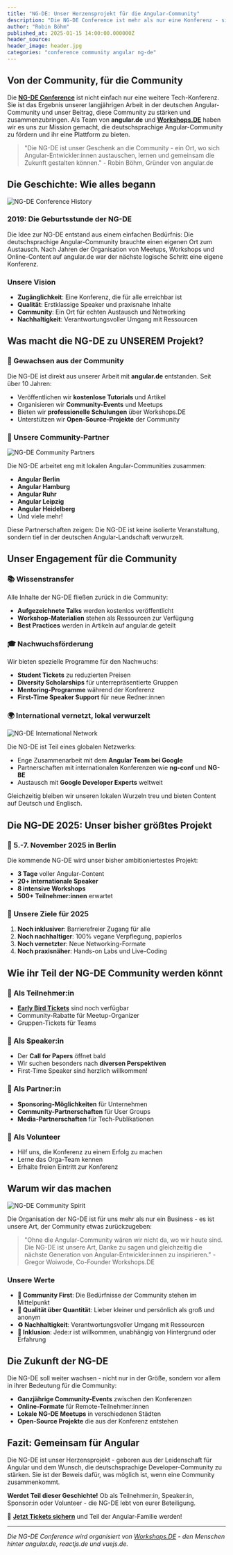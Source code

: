 ```yaml
---
title: "NG-DE: Unser Herzensprojekt für die Angular-Community"
description: "Die NG-DE Conference ist mehr als nur eine Konferenz - sie ist das Herzstück der deutschen Angular-Community und ein Projekt, das wir mit Leidenschaft für die Community organisieren."
author: "Robin Böhm"
published_at: 2025-01-15 14:00:00.000000Z
header_source:
header_image: header.jpg
categories: "conference community angular ng-de"
---
```


## Von der Community, für die Community

Die **[NG-DE Conference](https://ng-de.org/)** ist nicht einfach nur eine weitere Tech-Konferenz. Sie ist das Ergebnis unserer langjährigen Arbeit in der deutschen Angular-Community und unser Beitrag, diese Community zu stärken und zusammenzubringen. Als Team von **angular.de** und **[Workshops.DE](https://workshops.de)** haben wir es uns zur Mission gemacht, die deutschsprachige Angular-Community zu fördern und ihr eine Plattform zu bieten.

> "Die NG-DE ist unser Geschenk an die Community - ein Ort, wo sich Angular-Entwickler:innen austauschen, lernen und gemeinsam die Zukunft gestalten können." - Robin Böhm, Gründer von angular.de

## Die Geschichte: Wie alles begann

<p class="left">
<img
style="max-width: 80%"
src="/shared/assets/img/placeholder-image.svg" alt="NG-DE Conference History"
class="lazy img-fluid img-rounded" data-src="history.jpg" data-srcset="history.jpg"
/>
</p>

### 2019: Die Geburtsstunde der NG-DE

Die Idee zur NG-DE entstand aus einem einfachen Bedürfnis: Die deutschsprachige Angular-Community brauchte einen eigenen Ort zum Austausch. Nach Jahren der Organisation von Meetups, Workshops und Online-Content auf angular.de war der nächste logische Schritt eine eigene Konferenz.

### Unsere Vision

- **Zugänglichkeit**: Eine Konferenz, die für alle erreichbar ist
- **Qualität**: Erstklassige Speaker und praxisnahe Inhalte
- **Community**: Ein Ort für echten Austausch und Networking
- **Nachhaltigkeit**: Verantwortungsvoller Umgang mit Ressourcen

## Was macht die NG-DE zu UNSEREM Projekt?

### 🌱 Gewachsen aus der Community

Die NG-DE ist direkt aus unserer Arbeit mit **angular.de** entstanden. Seit über 10 Jahren:
- Veröffentlichen wir **kostenlose Tutorials** und Artikel
- Organisieren wir **Community-Events** und Meetups
- Bieten wir **professionelle Schulungen** über Workshops.DE
- Unterstützen wir **Open-Source-Projekte** der Community

### 🤝 Unsere Community-Partner

<p class="left">
<img
style="max-width: 80%"
src="/shared/assets/img/placeholder-image.svg" alt="NG-DE Community Partners"
class="lazy img-fluid img-rounded" data-src="community-partners.jpg" data-srcset="community-partners.jpg"
/>
</p>

Die NG-DE arbeitet eng mit lokalen Angular-Communities zusammen:
- **Angular Berlin**
- **Angular Hamburg**
- **Angular Ruhr**
- **Angular Leipzig**
- **Angular Heidelberg**
- Und viele mehr!

Diese Partnerschaften zeigen: Die NG-DE ist keine isolierte Veranstaltung, sondern tief in der deutschen Angular-Landschaft verwurzelt.

## Unser Engagement für die Community

### 📚 Wissenstransfer

Alle Inhalte der NG-DE fließen zurück in die Community:
- **Aufgezeichnete Talks** werden kostenlos veröffentlicht
- **Workshop-Materialien** stehen als Ressourcen zur Verfügung
- **Best Practices** werden in Artikeln auf angular.de geteilt

### 🎓 Nachwuchsförderung

Wir bieten spezielle Programme für den Nachwuchs:
- **Student Tickets** zu reduzierten Preisen
- **Diversity Scholarships** für unterrepräsentierte Gruppen
- **Mentoring-Programme** während der Konferenz
- **First-Time Speaker Support** für neue Redner:innen

### 🌍 International vernetzt, lokal verwurzelt

<p class="left">
<img
style="max-width: 80%"
src="/shared/assets/img/placeholder-image.svg" alt="NG-DE International Network"
class="lazy img-fluid img-rounded" data-src="international-network.jpg" data-srcset="international-network.jpg"
/>
</p>

Die NG-DE ist Teil eines globalen Netzwerks:
- Enge Zusammenarbeit mit dem **Angular Team bei Google**
- Partnerschaften mit internationalen Konferenzen wie **ng-conf** und **NG-BE**
- Austausch mit **Google Developer Experts** weltweit

Gleichzeitig bleiben wir unseren lokalen Wurzeln treu und bieten Content auf Deutsch und Englisch.

## Die NG-DE 2025: Unser bisher größtes Projekt

### 📅 5.-7. November 2025 in Berlin

Die kommende NG-DE wird unser bisher ambitioniertestes Projekt:
- **3 Tage** voller Angular-Content
- **20+ internationale Speaker**
- **8 intensive Workshops**
- **500+ Teilnehmer:innen** erwartet

### 🎯 Unsere Ziele für 2025

1. **Noch inklusiver**: Barrierefreier Zugang für alle
2. **Noch nachhaltiger**: 100% vegane Verpflegung, papierlos
3. **Noch vernetzter**: Neue Networking-Formate
4. **Noch praxisnäher**: Hands-on Labs und Live-Coding

## Wie ihr Teil der NG-DE Community werden könnt

### 🎫 Als Teilnehmer:in

- **[Early Bird Tickets](https://ng-de.org/)** sind noch verfügbar
- Community-Rabatte für Meetup-Organizer
- Gruppen-Tickets für Teams

### 🎤 Als Speaker:in

- Der **Call for Papers** öffnet bald
- Wir suchen besonders nach **diversen Perspektiven**
- First-Time Speaker sind herzlich willkommen!

### 🤝 Als Partner:in

- **Sponsoring-Möglichkeiten** für Unternehmen
- **Community-Partnerschaften** für User Groups
- **Media-Partnerschaften** für Tech-Publikationen

### 👥 Als Volunteer

- Hilf uns, die Konferenz zu einem Erfolg zu machen
- Lerne das Orga-Team kennen
- Erhalte freien Eintritt zur Konferenz

## Warum wir das machen

<p class="left">
<img
style="max-width: 80%"
src="/shared/assets/img/placeholder-image.svg" alt="NG-DE Community Spirit"
class="lazy img-fluid img-rounded" data-src="community-spirit.jpg" data-srcset="community-spirit.jpg"
/>
</p>

Die Organisation der NG-DE ist für uns mehr als nur ein Business - es ist unsere Art, der Community etwas zurückzugeben:

> "Ohne die Angular-Community wären wir nicht da, wo wir heute sind. Die NG-DE ist unsere Art, Danke zu sagen und gleichzeitig die nächste Generation von Angular-Entwickler:innen zu inspirieren." - Gregor Woiwode, Co-Founder Workshops.DE

### Unsere Werte

- **🌱 Community First**: Die Bedürfnisse der Community stehen im Mittelpunkt
- **🎯 Qualität über Quantität**: Lieber kleiner und persönlich als groß und anonym
- **♻️ Nachhaltigkeit**: Verantwortungsvoller Umgang mit Ressourcen
- **🤝 Inklusion**: Jede:r ist willkommen, unabhängig von Hintergrund oder Erfahrung

## Die Zukunft der NG-DE

Die NG-DE soll weiter wachsen - nicht nur in der Größe, sondern vor allem in ihrer Bedeutung für die Community:

- **Ganzjährige Community-Events** zwischen den Konferenzen
- **Online-Formate** für Remote-Teilnehmer:innen
- **Lokale NG-DE Meetups** in verschiedenen Städten
- **Open-Source Projekte** die aus der Konferenz entstehen

## Fazit: Gemeinsam für Angular

Die NG-DE ist unser Herzensprojekt - geboren aus der Leidenschaft für Angular und dem Wunsch, die deutschsprachige Developer-Community zu stärken. Sie ist der Beweis dafür, was möglich ist, wenn eine Community zusammenkommt.

**Werdet Teil dieser Geschichte!** Ob als Teilnehmer:in, Speaker:in, Sponsor:in oder Volunteer - die NG-DE lebt von eurer Beteiligung.

🚀 **[Jetzt Tickets sichern](https://ng-de.org/)** und Teil der Angular-Familie werden!

---

*Die NG-DE Conference wird organisiert von [Workshops.DE](https://workshops.de) - den Menschen hinter angular.de, reactjs.de und vuejs.de.*